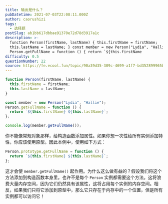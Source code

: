 ```yaml
---
title: 输出是什么？
pubDatetime: 2021-07-03T22:08:11.000Z
author: caorushizi
tags:
  - 选择题
postSlug: ab1bb617dbbae91370e72d78d3917a1c
description: >-
  function Person(firstName, lastName) { this.firstName = firstName;
  this.lastName = lastName; } const member = new Person("Lydia", "Hallie");
  Person.getFullName = function () { return `${this.firstName
difficulty: 0.5
questionNumber: 22
source: https://fe.ecool.fun/topic/90a39d35-309c-4699-a1f7-bd352899965b
---
```


```javascript
function Person(firstName, lastName) {
  this.firstName = firstName;
  this.lastName = lastName;
}

const member = new Person("Lydia", "Hallie");
Person.getFullName = function () {
  return `${this.firstName} ${this.lastName}`;
};

console.log(member.getFullName());
```

你不能像常规对象那样，给构造函数添加属性。如果你想一次性给所有实例添加特性，你应该使用原型。因此本例中，使用如下方式：

```js
Person.prototype.getFullName = function () {
  return `${this.firstName} ${this.lastName}`;
};
```

这才会使 `member.getFullName()` 起作用。为什么这么做有益的？假设我们将这个方法添加到构造函数本身里。也许不是每个 `Person` 实例都需要这个方法。这将浪费大量内存空间，因为它们仍然具有该属性，这将占用每个实例的内存空间。相反，如果我们只将它添加到原型中，那么它只存在于内存中的一个位置，但是所有实例都可以访问它！
